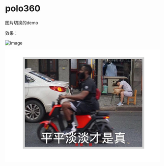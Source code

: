 # polo360

图片切换的demo

效果：

![image](https://github.com/XBB1995/polo360/raw/master/image/picShow.png)

![image](https://github.com/XBB1995/polo360/blob/master/img/picShow.png)
